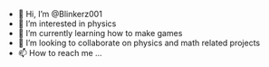 - 👋 Hi, I’m @Blinkerz001
- 👀 I’m interested in physics
- 🌱 I’m currently learning how to make games
- 💞️ I’m looking to collaborate on physics and math related projects
- 📫 How to reach me ...

<!---
Blinkerz001/Blinkerz001 is a ✨ special ✨ repository because its `README.md` (this file) appears on your GitHub profile.
You can click the Preview link to take a look at your changes.
--->
